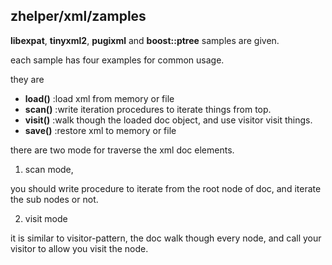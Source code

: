 ## zhelper/xml/zamples
**libexpat**, **tinyxml2**, **pugixml** and **boost::ptree** samples are given.

each sample has four examples for common usage.

they are
- **load()** :load xml from memory or file
- **scan()** :write iteration procedures to iterate things from top.
- **visit()** :walk though the loaded doc object, and use visitor visit things.
- **save()** :restore xml to memory or file

there are two mode for traverse the xml doc elements.

1. scan mode,

you should write procedure to iterate from the root node of doc, and iterate the sub nodes or not.

2. visit mode

it is similar to visitor-pattern, the doc walk though every node, and call your visitor to allow you visit the node.

